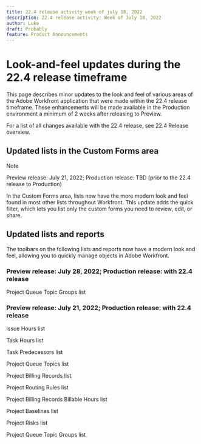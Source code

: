 ```yaml
---
title: 22.4 release activity week of july 18, 2022
description: 22.4 release activity: Week of July 18, 2022
author: Luke
draft: Probably
feature: Product Announcements
---
```


# Look-and-feel updates during the 22.4 release timeframe

This page describes minor updates to the look and feel of various areas of the Adobe Workfront application that were made within the 22.4 release timeframe. These enhancements will be made available in the Production environment a minimum of 2 weeks after releasing to Preview.

For a list of all changes available with the 22.4 release, see 22.4 Release overview.

## Updated lists in the Custom Forms area

>[!NOTE]
>
>Preview release: July 21, 2022; Production release: TBD (prior to the 22.4 release to Production)

In the Custom Forms area, lists now have the more modern look and feel found in most other lists throughout Workfront. This update adds the quick filter, which lets you list only the custom forms you need to review, edit, or share.

## Updated lists and reports

The toolbars on the following lists and reports now have a modern look and feel, allowing you to quickly manage objects in Adobe Workfront.

### Preview release: July 28, 2022; Production release: with 22.4 release

Project Queue Topic Groups list

### Preview release: July 21, 2022; Production release: with 22.4 release

Issue Hours list

Task Hours list

Task Predecessors list

Project Queue Topics list

Project Billing Records list

Project Routing Rules list

Project Billing Records Billable Hours list

Project Baselines list

Project Risks list

Project Queue Topic Groups list